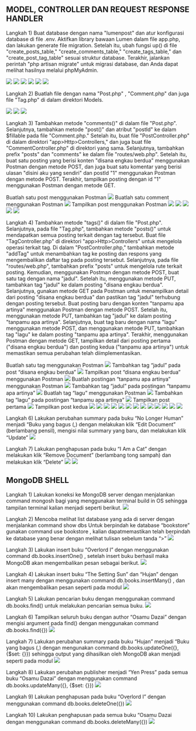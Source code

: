 MODEL, CONTROLLER DAN REQUEST RESPONSE HANDLER
------------------------------------------------
Langkah 1) Buat database dengan nama "lumenpost" dan atur konfigurasi database di file .env.
Aktifkan library bawaan Lumen dalam file app.php, dan lakukan generate file migration.
Setelah itu, ubah fungsi up() di file "create_posts_table," "create_comments_table,"
"create_tags_table," dan "create_post_tag_table" sesuai struktur database. Terakhir,
jalankan perintah "php artisan migrate" untuk migrasi database, dan Anda dapat melihat
hasilnya melalui phpMyAdmin.

<img src="1.jpg">
<img src="2.jpg">
<img src="3.jpg">
<img src="4.jpg">
<img src="5.jpg">
<img src="6.jpg">

Langkah 2) Buatlah file dengan nama "Post.php" , "Comment.php" dan juga file "Tag.php" di dalam
direktori Models.

<img src="7.jpg">
<img src="8.jpg">
<img src="9.jpg">

Langkah 3) Tambahkan metode "comments()" di dalam file "Post.php". Selanjutnya, tambahkan
metode "post()" dan atribut "postId" ke dalam $fillable pada file "Comment.php." Setelah
itu, buat file "PostController.php" di dalam direktori "app>Http>Controllers," dan juga
buat file "CommentController.php" di direktori yang sama. Selanjutnya, tambahkan prefix
"posts" dan "comments" ke dalam file "routes/web.php". Setelah itu, buat satu posting
yang berisi konten "disana engkau berdua" menggunakan Postman dengan metode POST,
dan juga buat satu komentar yang berisi ulasan "disini aku yang sendiri" dan postId "1"
menggunakan Postman dengan metode POST. Terakhir, tampilkan posting dengan id "1"
menggunakan Postman dengan metode GET.

Buatlah satu post menggunakan Postman
<img src="10.jpg">
Buatlah satu comment menggunakan Postman
<img src="11.jpg">
Tampilkan post menggunakan Postman
<img src="12.jpg">
<img src="13.jpg">
<img src="14.jpg">
<img src="15.jpg">
<img src="16.jpg">

Langkah 4) Tambahkan metode "tags()" di dalam file "Post.php". Selanjutnya, pada file "Tag.php",
tambahkan metode "posts()" untuk mendapatkan semua posting terkait dengan tag
tersebut. Buat file "TagController.php" di direktori "app>Http>Controllers" untuk
mengelola operasi terkait tag. Di dalam "PostController.php," tambahkan metode
"addTag" untuk menambahkan tag ke posting dan respons yang mengembalikan daftar tag
pada posting tersebut.
Selanjutnya, pada file "routes/web.php", tambahkan prefix "posts" untuk mengelola rute
terkait posting. Kemudian, menggunakan Postman dengan metode POST, buat satu tag
dengan nama "jadul". Setelah itu, menggunakan metode PUT, tambahkan tag "jadul" ke
dalam posting "disana engkau berdua".
Selanjutnya, gunakan metode GET pada Postman untuk menampilkan detail dari posting
"disana engkau berdua" dan pastikan tag "jadul" terhubung dengan posting tersebut.
Buat posting baru dengan konten "tanpamu apa artinya" menggunakan Postman dengan
metode POST. Setelah itu, menggunakan metode PUT, tambahkan tag "jadul" ke dalam
posting "tanpamu apa artinya". Selanjutnya, buat tag baru dengan nama "lagu"
menggunakan metode POST, dan menggunakan metode PUT, tambahkan tag "lagu" ke
dalam posting "tanpamu apa artinya".
Terakhir, menggunakan Postman dengan metode GET, tampilkan detail dari posting
pertama ("disana engkau berdua") dan posting kedua ("tanpamu apa artinya") untuk
memastikan semua perubahan telah diimplementasikan.

Buatlah satu tag menggunakan Postman
<img src="17.jpg">
 Tambahkan tag “jadul” pada post “disana engkau berdua”
<img src="18.jpg">
Tampilkan post “disana engkau berdua” menggunakan Postman
<img src="19.jpg">
Buatlah postingan “tanpamu apa artinya” menggunakan Postman
<img src="20.jpg">
Tambahkan tag “jadul” pada postingan “tanpamu apa artinya”
<img src="21.jpg">
 Buatlah tag “lagu” menggunakan Postman
<img src="22.jpg">
Tambahkan tag “lagu” pada postingan “tanpamu apa artinya”
<img src="23.jpg">
Tampilkan post pertama
<img src="24.jpg">
 Tampilkan post kedua
<img src="25.jpg">
<img src="26.jpg">
<img src="27.jpg">
<img src="28.jpg">
<img src="29.jpg">
<img src="30.jpg">
<img src="31.jpg">
<img src="32.jpg">
<img src="33.jpg">
<img src="34.jpg">
<img src="35.jpg">
<img src="36.jpg">
<img src="37.jpg">

Langkah 6) Lakukan perubahan summary pada buku “No Longer Human” menjadi “Buku
yang bagus (<NAMA>,<NIM>) dengan melakukan klik “Edit Document”
(berlambang pensil), mengisi nilai summary yang baru, dan melakukan klik
“Update”
<img src="8.jpg">

Langkah 7) Lakukan penghapusan pada buku “I Am a Cat” dengan melakukan klik
“Remove Document” (berlambang tong sampah) dan melakukan klik “Delete”
<img src="9.jpg">
<img src="10.jpg">


MongoDB SHELL
------------------------------------------------
Langkah 1) Lakukan koneksi ke MongoDB server dengan menjalankan command mongosh bagi yang
menggunakan terminal build in OS sehingga tampilan terminal kalian menjadi seperti
berikut.
<img src="11.jpg">

Langkah 2) Mencoba melihat list database yang ada di server dengan menjalankan command show
dbs
Untuk berpindah ke database “bookstore” gunakan command use bookstore , kalian
dapatmemastikan telah berpindah ke database yang benar dengan melihat tulisan sebelum
tanda “>”
<img src="12.jpg">

Langkah 3) Lakukan insert buku “Overlord I” dengan menggunakan command
db.books.insertOne(<data kalian>) , setelah insert buku berhasil maka MongoDB akan
mengembalikan pesan sebagai berikut.
<img src="13.jpg">

Langkah 4) Lakukan insert buku “The Setting Sun” dan “Hujan” dengan insert many dengan
menggunakan command db.books.insertMany(<data kalian>) , dan akan mengembalikan
pesan seperti pada modul
<img src="14.jpg">

Langkah 5) Lakukan pencarian buku dengan menggunakan command db.books.find() untuk
melakukan pencarian semua buku.
<img src="15.jpg">

Langkah 6) Tampilkan seluruh buku dengan author “Osamu Dazai” dengan mengisi argument pada
find() dengan menggunakan command db.books.find({<filter yang ingin diisi>})
<img src="16.jpg">

Langkah 7) Lakukan perubahan summary pada buku “Hujan” menjadi “Buku yang bagus
(<NAMA>,<NIM>) dengan mengunakan command db.books.updateOne({<filter>},
{$set: {<data yang akan di update>}}) sehingga output yang dihasilkan oleh MongoDB
akan menjadi seperti pada modul
<img src="17.jpg">

Langkah 8) Lakukan perubahan publisher menjadi “Yen Press” pada semua buku “Osamu Dazai”
dengan menggunakan command db.books.updateMany({<filter>}, {$set: {<data yang
akan di update>}})
<img src="18.jpg">

Langkah 9) Lakukan penghapusan pada buku “Overlord I” dengan menggunakan command
db.books.deleteOne({<argument>})
<img src="19.jpg">

Langkah 10) Lakukan penghapusan pada semua buku “Osamu Dazai dengan menggunakan
command db.books.deleteMany({<argument>})
<img src="20.jpg">

